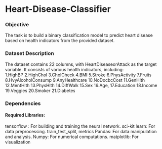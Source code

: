 # Heart-Disease-Classifier
### Objective
The task is to build a binary classification model to predict heart disease based on health indicators from the provided dataset. 

### Dataset Description
The dataset contains 22 columns, with HeartDiseaseorAttack as the target variable. It consists of various health indicators, including: <br>
1.HighBP
2.HighChol
3.CholCheck
4.BMI 
5.Stroke
6.PhysActivity
7.Fruits
8.HvyAlcoholConsump
9.AnyHealthcare
10.NoDocbcCost
11.GenHlth
12.MentHlth
13.PhysHlth
14.DiffWalk
15.Sex
16.Age,
17.Education
18.Income
19.Veggies
20.Smoker
21.Diabetes


### Dependencies
#### Required Libraries:
tensorflow : For building and training the neural network.
sci-kit learn: For data preprocessing. train_test_split, metrics
Pandas: For data manipulation and analysis.
Numpy: For numerical computations.
matplotlib: For visualization 
